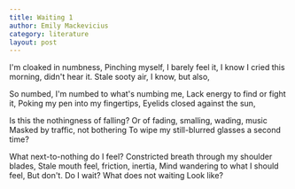 ```yaml
---
title: Waiting 1
author: Emily Mackevicius
category: literature
layout: post
---
```


I'm cloaked in numbness, 
Pinching myself, I barely feel it, 
I know I cried this morning, didn't hear it. 
Stale sooty air, I know, but also, 

So numbed, I'm numbed to what's numbing me, 
Lack energy to find or fight it, 
Poking my pen into my fingertips, 
Eyelids closed against the sun, 

Is this the nothingness of falling?
Or of fading, smalling, wading, music
Masked by traffic, not bothering
To wipe my still-blurred glasses a second time?

What next-to-nothing do I feel?
Constricted breath through my shoulder blades, 
Stale mouth feel, friction, inertia, 
Mind wandering to what I should feel,
But don't. Do I wait? What does not waiting
     Look like?
